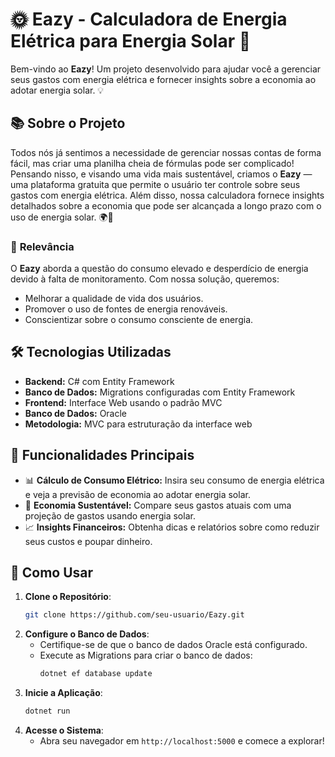 
# 🌞 Eazy - Calculadora de Energia Elétrica para Energia Solar 🌱

Bem-vindo ao **Eazy**! Um projeto desenvolvido para ajudar você a gerenciar seus gastos com energia elétrica e fornecer insights sobre a economia ao adotar energia solar. 💡

## 📚 **Sobre o Projeto**
Todos nós já sentimos a necessidade de gerenciar nossas contas de forma fácil, mas criar uma planilha cheia de fórmulas pode ser complicado! Pensando nisso, e visando uma vida mais sustentável, criamos o **Eazy** — uma plataforma gratuita que permite o usuário ter controle sobre seus gastos com energia elétrica. Além disso, nossa calculadora fornece insights detalhados sobre a economia que pode ser alcançada a longo prazo com o uso de energia solar. 🌍🔋

### 🌟 **Relevância**
O **Eazy** aborda a questão do consumo elevado e desperdício de energia devido à falta de monitoramento. Com nossa solução, queremos:
- Melhorar a qualidade de vida dos usuários.
- Promover o uso de fontes de energia renováveis.
- Conscientizar sobre o consumo consciente de energia.

## 🛠️ **Tecnologias Utilizadas**
- **Backend:** C# com Entity Framework
- **Banco de Dados:** Migrations configuradas com Entity Framework
- **Frontend:** Interface Web usando o padrão MVC
- **Banco de Dados:** Oracle
- **Metodologia:** MVC para estruturação da interface web

## 🚀 **Funcionalidades Principais**
- 📊 **Cálculo de Consumo Elétrico:** Insira seu consumo de energia elétrica e veja a previsão de economia ao adotar energia solar.
- 🌱 **Economia Sustentável:** Compare seus gastos atuais com uma projeção de gastos usando energia solar.
- 📈 **Insights Financeiros:** Obtenha dicas e relatórios sobre como reduzir seus custos e poupar dinheiro.

## 📝 **Como Usar**
1. **Clone o Repositório**:
   ```bash
   git clone https://github.com/seu-usuario/Eazy.git
   ```
2. **Configure o Banco de Dados**:
   - Certifique-se de que o banco de dados Oracle está configurado.
   - Execute as Migrations para criar o banco de dados:
     ```bash
     dotnet ef database update
     ```
3. **Inicie a Aplicação**:
   ```bash
   dotnet run
   ```
4. **Acesse o Sistema**:
   - Abra seu navegador em `http://localhost:5000` e comece a explorar!
